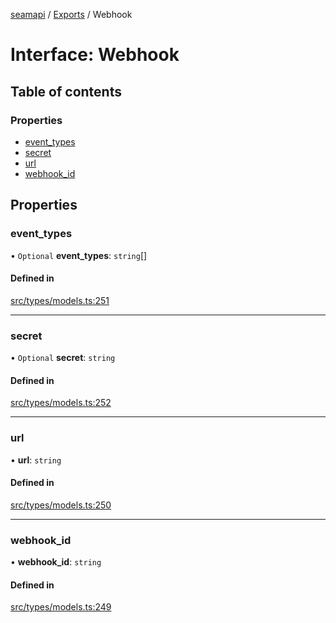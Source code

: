 [seamapi](../README.md) / [Exports](../modules.md) / Webhook

# Interface: Webhook

## Table of contents

### Properties

- [event\_types](Webhook.md#event_types)
- [secret](Webhook.md#secret)
- [url](Webhook.md#url)
- [webhook\_id](Webhook.md#webhook_id)

## Properties

### event\_types

• `Optional` **event\_types**: `string`[]

#### Defined in

[src/types/models.ts:251](https://github.com/seamapi/javascript/blob/main/src/types/models.ts#L251)

___

### secret

• `Optional` **secret**: `string`

#### Defined in

[src/types/models.ts:252](https://github.com/seamapi/javascript/blob/main/src/types/models.ts#L252)

___

### url

• **url**: `string`

#### Defined in

[src/types/models.ts:250](https://github.com/seamapi/javascript/blob/main/src/types/models.ts#L250)

___

### webhook\_id

• **webhook\_id**: `string`

#### Defined in

[src/types/models.ts:249](https://github.com/seamapi/javascript/blob/main/src/types/models.ts#L249)
